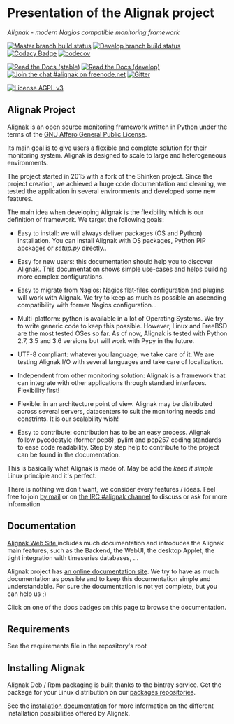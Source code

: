 # Presentation of the Alignak project

*Alignak - modern Nagios compatible monitoring framework*


[![Master branch build status](https://img.shields.io/travis/Alignak-monitoring/alignak/master.svg?label=master)](https://travis-ci.org/Alignak-monitoring/alignak/branches)
[![Develop branch build status](https://img.shields.io/travis/Alignak-monitoring/alignak/develop.svg?label=develop)](https://github.com/Alignak-monitoring/alignak)
[![Codacy Badge](https://api.codacy.com/project/badge/Grade/e5835ab85cdd4680bc67c8e0b2d509f5)](https://www.codacy.com/manual/Alignak/alignak?utm_source=github.com&amp;utm_medium=referral&amp;utm_content=Alignak-monitoring/alignak&amp;utm_campaign=Badge_Grade)
[![codecov](https://codecov.io/gh/Alignak-monitoring/alignak/branch/develop/graph/badge.svg)](https://codecov.io/gh/Alignak-monitoring/alignak)

[![Read the Docs (stable)](https://img.shields.io/readthedocs/pip/stable.svg?label=doc-stable)](http://docs.alignak.net/en/master/)
[![Read the Docs (develop)](https://img.shields.io/readthedocs/pip/stable.svg?label=doc-develop)](http://docs.alignak.net/en/develop/)
[![Join the chat #alignak on freenode.net](https://img.shields.io/badge/IRC-%23alignak-1e72ff.svg?style=flat)](http://webchat.freenode.net/?channels=%23alignak)
[![Gitter](https://badges.gitter.im/Alignak-monitoring/alignak.svg)](https://gitter.im/Alignak-monitoring/alignak?utm_source=badge&utm_medium=badge&utm_campaign=pr-badge)

[![License AGPL v3](https://img.shields.io/badge/License-AGPL%20v3-blue.svg)](http://www.gnu.org/licenses/agpl-3.0)


Alignak Project
---------------

[Alignak](http://www.alignak.net) is an open source monitoring framework written in Python under the terms of the [GNU Affero General Public License](http://www.gnu.org/licenses/agpl.txt).

Its main goal is to give users a flexible and complete solution for their monitoring system. Alignak is designed to scale to large and heterogeneous environments.

The project started in 2015 with a fork of the Shinken project. Since the project creation, we achieved a huge code documentation and cleaning, we tested the application in several environments and developed some new features.


The main idea when developing Alignak is the flexibility which is our definition of framework. We target the following goals:

   * Easy to install: we will always deliver packages (OS and Python) installation.
      You can install Alignak with OS packages, Python PIP apckages or *setup.py* directly..

   * Easy for new users: this documentation should help you to discover Alignak.
      This documentation shows simple use-cases and helps building more complex configurations.

   * Easy to migrate from Nagios: Nagios flat-files configuration and plugins will work with Alignak.
      We try to keep as much as possible an ascending compatibility with former Nagios configuration...

   * Multi-platform: python is available in a lot of Operating Systems.
      We try to write generic code to keep this possible. However, Linux and FreeBSD are the most tested OSes so far.
      As of now, Alignak is tested with Python 2.7, 3.5 and 3.6 versions but will work with Pypy in the future.

   * UTF-8 compliant: whatever you language, we take care of it.
      We are testing Alignak I/O with several languages and take care of localization.

   * Independent from other monitoring solution:
      Alignak is a framework that can integrate with other applications through standard interfaces.
      Flexibility first!

   * Flexible: in an architecture point of view.
      Alignak may be distributed across several servers, datacenters to suit the monitoring needs and constrints.
      It is our scalability wish!

   * Easy to contribute: contribution has to be an easy process.
      Alignak follow pycodestyle (former pep8), pylint and pep257 coding standards to ease code readability.
      Step by step help to contribute to the project can be found in the documentation.

This is basically what Alignak is made of. May be add the *keep it simple* Linux principle and it's perfect.

There is nothing we don't want, we consider every features / ideas. Feel free to join [by mail](mailto:contact@alignak.net) or on [the IRC #alignak channel](http://webchat.freenode.net/?channels=%23alignak) to discuss or ask for more information

Documentation
-------------

[Alignak Web Site ](http://www.alignak.net) includes much documentation and introduces the Alignak main features, such as the Backend, the WebUI, the desktop Applet, the tight integration with timeseries databases, ...

Alignak project has [an online documentation site](http://alignak-monitoring.github.io/documentation/). We try to have as much documentation as possible and to keep this documentation simple and understandable. For sure the documentation is not yet complete, but you can help us ;)

Click on one of the docs badges on this page to browse the documentation.


Requirements
------------

See the requirements file in the repository's root


Installing Alignak
------------------

Alignak Deb / Rpm packaging is built thanks to the bintray service. Get the package for your Linux distribution on our [packages repositories](https://bintray.com/alignak).

See the [installation documentation](https://alignak-doc.readthedocs.org/en/latest/02_installation/index.html) for more information on the different installation possibilities offered by Alignak.
